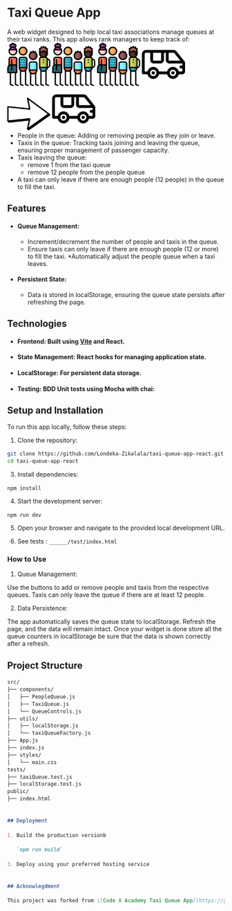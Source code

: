 # Taxi Queue App
A web widget designed to help local taxi associations manage queues at their taxi ranks. This app allows rank managers to keep track of:
<span style="float: left">
	<img src="queue.png" alt="" width="100" style="display:inline-block" >
	<img src="queue.png" alt="" width="100" style="display:inline-block" >
	<img src="queue.png" alt="" width="100" style="display:inline-block" >
	<img src="minivan.png" alt="" width="100" style="display:inline-block">
	<img src="arrow.png" alt="" width="100" style="display:inline-block">
	<img src="minivan.png" alt="" width="100" style="display:inline-block">
</span>

* People in the queue: Adding or removing people as they join or leave.
* Taxis in the queue: Tracking taxis joining and leaving the queue, ensuring proper management of passenger capacity.
* Taxis leaving the queue:
	- remove 1 from the taxi queue
	- remove 12 people from the people queue
* A taxi can only leave if there are enough people (12 people) in the queue to fill the taxi.

## Features

* #### Queue Management:
	* Increment/decrement the number of people and taxis in the queue.
	* Ensure taxis can only leave if there are enough people (12 or more) to fill the taxi.
	*Automatically adjust the people queue when a taxi leaves.
* #### Persistent State:
	* Data is stored in localStorage, ensuring the queue state persists after refreshing the page. 

## Technologies

* #### Frontend: Built using [Vite](https://vite.dev/guide/) and React.
* #### State Management: React hooks for managing application state.
* #### LocalStorage: For persistent data storage.
* #### Testing: BDD Unit tests using Mocha with chai: 

## Setup and Installation
To run this app locally, follow these steps:

1. Clone the repository:
   
```bash
git clone https://github.com/Londeka-Zikalala/taxi-queue-app-react.git
cd taxi-queue-app-react
```
3. Install dependencies:
   
`npm install`

4. Start the development server:

`npm run dev` 

5. Open your browser and navigate to the provided local development URL.

6. See tests : `______/test/index.html`

### How to Use

1. Queue Management:

Use the buttons to add or remove people and taxis from the respective queues.
Taxis can only leave the queue if there are at least 12 people.

2. Data Persistence:

The app automatically saves the queue state to localStorage. Refresh the page, and the data will remain intact.
Once your widget is done store all the queue counters in localStorage be sure that the data is shown correctly after a refresh.

## Project Structure
```markdown
src/
├── components/
│   ├── PeopleQueue.js
│   ├── TaxiQueue.js
│   └── QueueControls.js
├── utils/
│   ├── localStorage.js
│   └── taxiQueueFactory.js
├── App.js
├── index.js
├── styles/
│   └── main.css
tests/
├── taxiQueue.test.js
├── localStorage.test.js
public/
├── index.html


## Deployment 

1. Build the production versionb

   `npm run build`
   
3. Deploy using your preferred hosting service


## Acknowlegdment 

This project was forked from :[Code X Academy Taxi Queue App](https://github.com/codex-academy/taxi-queue-app/)


